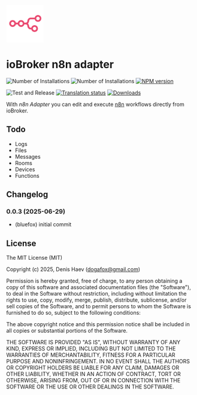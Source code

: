 <img src="admin/n8n.svg" width="100" height="100" />

# ioBroker n8n adapter

![Number of Installations](http://iobroker.live/badges/n8n-installed.svg)
![Number of Installations](http://iobroker.live/badges/n8n-stable.svg)
[![NPM version](http://img.shields.io/npm/v/iobroker.n8n.svg)](https://www.npmjs.com/package/iobroker.n8n)

![Test and Release](https://github.com/ioBroker/ioBroker.n8n/workflows/Test%20and%20Release/badge.svg)
[![Translation status](https://weblate.iobroker.net/widgets/adapters/-/n8n/svg-badge.svg)](https://weblate.iobroker.net/engage/adapters/?utm_source=widget)
[![Downloads](https://img.shields.io/npm/dm/iobroker.n8n.svg)](https://www.npmjs.com/package/iobroker.n8n)

With _n8n Adapter_ you can edit and execute [n8n](https://n8n.io/) workflows directly from ioBroker.

## Todo
- Logs
- Files
- Messages
- Rooms
- Devices
- Functions

<!--
	Placeholder for the next version (at the beginning of the line):
	### **WORK IN PROGRESS**
-->

## Changelog
### 0.0.3 (2025-06-29)
* (bluefox) initial commit

## License
The MIT License (MIT)

Copyright (c) 2025, Denis Haev (dogafox@gmail.com)

Permission is hereby granted, free of charge, to any person obtaining a copy
of this software and associated documentation files (the "Software"), to deal
in the Software without restriction, including without limitation the rights
to use, copy, modify, merge, publish, distribute, sublicense, and/or sell
copies of the Software, and to permit persons to whom the Software is
furnished to do so, subject to the following conditions:

The above copyright notice and this permission notice shall be included in all
copies or substantial portions of the Software.

THE SOFTWARE IS PROVIDED "AS IS", WITHOUT WARRANTY OF ANY KIND, EXPRESS OR
IMPLIED, INCLUDING BUT NOT LIMITED TO THE WARRANTIES OF MERCHANTABILITY,
FITNESS FOR A PARTICULAR PURPOSE AND NONINFRINGEMENT. IN NO EVENT SHALL THE
AUTHORS OR COPYRIGHT HOLDERS BE LIABLE FOR ANY CLAIM, DAMAGES OR OTHER
LIABILITY, WHETHER IN AN ACTION OF CONTRACT, TORT OR OTHERWISE, ARISING FROM,
OUT OF OR IN CONNECTION WITH THE SOFTWARE OR THE USE OR OTHER DEALINGS IN THE
SOFTWARE.
